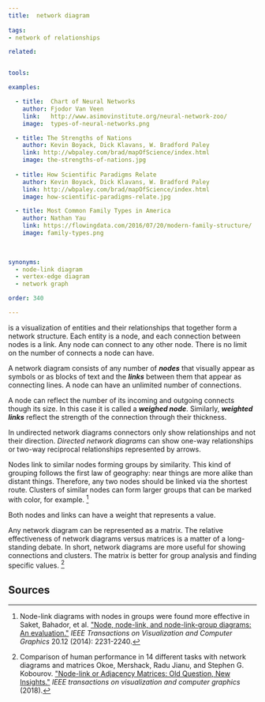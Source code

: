 ```yaml
---
title:  network diagram
  
tags:
- network of relationships

related:


tools:

examples:

  - title:  Chart of Neural Networks
    author: Fjodor Van Veen
    link:   http://www.asimovinstitute.org/neural-network-zoo/
    image:  types-of-neural-networks.png

  - title: The Strengths of Nations
    author: Kevin Boyack, Dick Klavans, W. Bradford Paley
    link: http://wbpaley.com/brad/mapOfScience/index.html
    image: the-strengths-of-nations.jpg
    
  - title: How Scientific Paradigms Relate
    author: Kevin Boyack, Dick Klavans, W. Bradford Paley
    link: http://wbpaley.com/brad/mapOfScience/index.html
    image: how-scientific-paradigms-relate.jpg

  - title: Most Common Family Types in America
    author: Nathan Yau
    link: https://flowingdata.com/2016/07/20/modern-family-structure/
    image: family-types.png
 

    
synonyms:
  - node-link diagram
  - vertex-edge diagram
  - network graph

order: 340

---
```

is a visualization of entities and their relationships that together form a network structure. Each entity is a node, and each connection between nodes is a link. Any node can connect to any other node. There is no limit on the number of connects a node can have.

<!--more-->
A network diagram consists of any number of ***nodes*** that visually appear as symbols or as blocks of text and the ***links*** between them that appear as connecting lines. A node can have an unlimited number of connections. 

A node can reflect the number of its incoming and outgoing connects though its size. In this case it is called a ***weighed node***. Similarly, ***weighted links*** reflect the strength of the connection through their thickness. 
 
In undirected network diagrams connectors only show relationships and not their direction.  *Directed network diagrams* can show one-way relationships or two-way reciprocal relationships represented by arrows.

Nodes link to similar nodes forming groups by similarity. This kind of grouping follows the first law of geography: near things are more alike than distant things. Therefore, any two nodes should be linked via the shortest route. Clusters of similar nodes can form larger groups that can be marked with color, for example. [^saket]

Both nodes and links can have a weight that represents a value. 

Any network diagram can be represented as a matrix. The relative effectiveness of network diagrams versus matrices is a matter of a long-standing debate. In short, network diagrams are more useful for showing connections and clusters. The matrix is better for group analysis and finding specific values. [^okoe]

[//]: # (TODO: Maybe add bubble network diagram, where nodes are weighted?)

## Sources
[^saket]: Node-link diagrams with nodes in groups were found more effective in Saket, Bahador, et al. ["Node, node-link, and node-link-group diagrams: An evaluation."](https://arxiv.org/pdf/1404.1911.pdf) *IEEE Transactions on Visualization and Computer Graphics* 20.12 (2014): 2231-2240.
[^okoe]: Comparison of human performance in 14 different tasks with network diagrams and matrices Okoe, Mershack, Radu Jianu, and Stephen G. Kobourov. ["Node-link or Adjacency Matrices: Old Question, New Insights."](https://www2.cs.arizona.edu/~kobourov/NL-AM-TVCG18.pdf) *IEEE transactions on visualization and computer graphics* (2018).
